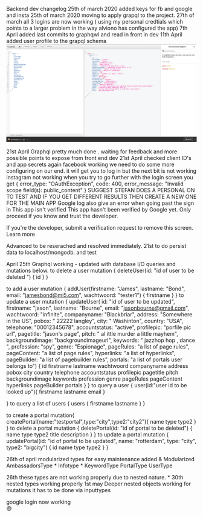 Backend dev changelog 
25th of march 2020 added keys for fb and google and insta
25th of march 2020 moving to apply grapql to the project.
27th of march all 3 logins are now working ( using my personal credtials which points to a larger problem in the way alviono has configured the app)
7th April added last commits to graphqwl and read in front in dev
11th April added user profile to the grapql schema
![](./graphqluser-profile.png)

21st April Graphql pretty much done . waiting for feedback and more possible points to expose from front end dev
21st April checked client ID's and app secrets again 
  facebook working we need to do some more configuring on our end.
  it will get you to log in but the next bit is not working 
  instagram not working when you try to go further with the login screen you get 
  {
error_type: "OAuthException",
code: 400,
error_message: "Invalid scope field(s): public_content"
}
SUGGEST STEFAN DOES A PERSONAL ON TO TEST AND IF YOU GET DIFFERENT RESULTS THEN CREATE A NEW ONE FOR THE MAIN APP
Google log  also give an error when going past the sign in 
This app isn't verified
This app hasn't been verified by Google yet. Only proceed if you know and trust the developer.

If you’re the developer, submit a verification request to remove this screen. Learn more

Advanced
to be reserached and resolved immediately.
21st to do persist data to localhost/mongodb. and test 

April 25th Graphql working - updated with database I/O queries and mutations below.
to delete a user 
mutation {
  deleteUser(id: "id of user to be deleted ") {
    id
  }
}

to add a user 
mutation {
  addUser(firstname: "James", lastname: "Bond", email: "jamesbond@mi5.com", wachtwoord: "tester1") {
    firstname
  }
}
to update a user 
mutation {
  updateUser(
    id: "id of user to be updated", 
    firstname: "jason", 
    lastname: "Bourne", 
    email: "jasonbourne@gmail.com", 
    wachtwoord: "infinite", 
    companyname: "Blackbriar", 
    address: "Somewhere in the US", 
    pobox: " 22222 langley", 
    city: " Washinton", 
    country: "USA", 
    telephone: "00012345678", 
    accountstatus: "active", 
    profilepic: "porfile pic url", 
    pagetitle: "jason's page", 
    pitch: " al ittle murder a little mayhem", 
    backgroundimage: "backgroundimageurl", 
    keywords: " jazzhop hop , dance ", 
    profession: "spy", 
    genre: "Espionage", 
    pageRules: "a list of page rules", 
    pageContent: "a list of page rules", 
    hyperlinks: "a list of hyperlinks", 
    pageBuilder: "a list of pagebuilder rules", 
    portals: "a list of portals user belongs to") {
    id
    firstname
    lastname
    wachtwoord
    companyname
    address
    pobox
    city
    country
    telephone
    accountstatus
    profilepic
    pagetitle
    pitch
    backgroundimage
    keywords
    profession
    genre
    pageRules
    pageContent
    hyperlinks
    pageBuilder
    portals
  }
}
to query a user 
{
  user(id:"user id to be looked up"){
    firstname
    lastname
    email
  }

}
to query a list of users 
{
  users {
    firstname
    lastname
  }
}

to create a portal 
mutation{
  createPortal(name:"testportal",type:"city",type2:"city2"){
    name
    type
    type2
  }
}
to delete a portal 
mutation {
 deletePortal(id: "id of portal to be deleted") {
    name
    type
    type2
    title
    description
  }
}
to update a portal 
mutation {
  updatePortal(id: "id of portal to be updated", name: "rotterdam", type: "city", type2: "bigcity") {
    id
    name
    type
    type2
  }
}

26th of april modularized types for easy maintenance
added & Modularized
AmbassadorsType *
Infotype *
KeywordType
PortalType
UserType

26th  these types are not working properly due to nested nature. *
30th nested types working properly 
1st may Deeper nested objects working for mutations 
it has to be done via inputtypes 

google login now working  
:smile:

